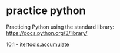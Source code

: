 # practice python

Practicing Python using the standard library:   https://docs.python.org/3/library/

10.1 - [itertools.accumulate](standard_library_10_functional_programming_modules/1_itertools/itertools.ipynb.html)


